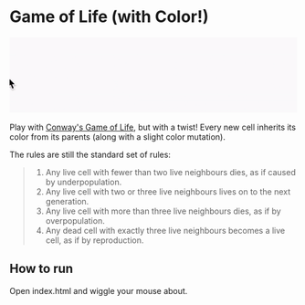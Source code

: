 Game of Life (with Color!)
==========================

![it makes rainbows!](example.gif)

Play with [Conway's Game of Life](https://en.wikipedia.org/wiki/Conway's_Game_of_Life), but with a twist! Every new cell inherits its color from its parents (along with a slight color mutation).

The rules are still the standard set of rules:
> 1. Any live cell with fewer than two live neighbours dies, as if caused by underpopulation.
> 2. Any live cell with two or three live neighbours lives on to the next generation.
> 3. Any live cell with more than three live neighbours dies, as if by overpopulation.
> 4. Any dead cell with exactly three live neighbours becomes a live cell, as if by reproduction.

How to run
----------

Open index.html and wiggle your mouse about.
